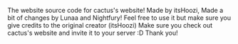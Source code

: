 The website source code for cactus's website! 
Made by itsHoozi, Made a bit of changes by Lunaa and Nightfury!
Feel free to use it but make sure you give credits to the original creator (itsHoozi)
Make sure you check out cactus's website and invite it to your server :D
Thank you!
